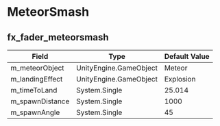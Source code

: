 # MeteorSmash

## fx_fader_meteorsmash

|Field|Type|Default Value|
|-----|----|-------------|
|m_meteorObject|UnityEngine.GameObject|Meteor|
|m_landingEffect|UnityEngine.GameObject|Explosion|
|m_timeToLand|System.Single|25.014|
|m_spawnDistance|System.Single|1000|
|m_spawnAngle|System.Single|45|

